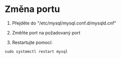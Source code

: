 # Změna portu

1. Přejděte do "/etc/mysql/mysql.conf.d/mysqld.cnf"

2. Změňte port na požadovaný port

3. Restartujte pomocí:
```
sudo systemctl restart mysql
```